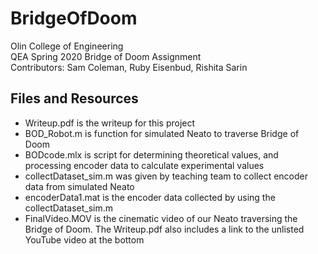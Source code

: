 # BridgeOfDoom
Olin College of Engineering   
QEA Spring 2020 Bridge of Doom Assignment    
Contributors: Sam Coleman, Ruby Eisenbud, Rishita Sarin   

## Files and Resources
* Writeup.pdf is the writeup for this project
* BOD_Robot.m is function for simulated Neato to traverse Bridge of Doom
* BODcode.mlx is script for determining theoretical values, and processing encoder data to calculate experimental values
* collectDataset_sim.m was given by teaching team to collect encoder data from simulated Neato
* encoderData1.mat is the encoder data collected by using the collectDataset_sim.m
* FinalVideo.MOV is the cinematic video of our Neato traversing the Bridge of Doom. The Writeup.pdf also includes a link to the unlisted YouTube video at the bottom
